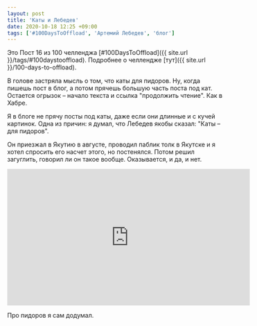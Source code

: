 ```yaml
---
layout: post
title: 'Каты и Лебедев'
date: 2020-10-18 12:25 +09:00
tags: ['#100DaysToOffload', 'Артемий Лебедев', 'блог']
---
```


Это Пост 16 из 100 челленджа [#100DaysToOffload]({{ site.url }}/tags/#100daystooffload). Подробнее о челлендже [тут]({{ site.url }}/100-days-to-offload).

В голове застряла мысль о том, что каты для пидоров. Ну, когда пишешь пост в блог, а потом прячешь большую часть поста под кат. Остается огрызок – начало текста и ссылка "продолжить чтение". Как в Хабре.

Я в блоге не прячу посты под каты, даже если они длинные и с кучей картинок. Одна из причин: я думал, что Лебедев якобы сказал: "Каты – для пидоров".

Он приезжал в Якутию в августе, проводил паблик толк в Якутске и я хотел спросить его насчет этого, но постенялся. Потом решил загуглить, говорил ли он такое вообще. Оказывается, и да, и нет.

<div class="video-wrapper">
  <iframe width="560" height="315" src="https://www.youtube.com/embed/D1KGGHZAzu0" frameborder="0" allow="accelerometer; autoplay; clipboard-write; encrypted-media; gyroscope; picture-in-picture" allowfullscreen></iframe>
</div>

Про пидоров я сам додумал.
